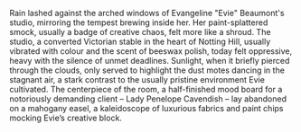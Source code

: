 Rain lashed against the arched windows of Evangeline "Evie" Beaumont's studio, mirroring the tempest brewing inside her.  Her paint-splattered smock, usually a badge of creative chaos, felt more like a shroud.  The studio, a converted Victorian stable in the heart of Notting Hill, usually vibrated with colour and the scent of beeswax polish, today felt oppressive, heavy with the silence of unmet deadlines.  Sunlight, when it briefly pierced through the clouds, only served to highlight the dust motes dancing in the stagnant air, a stark contrast to the usually pristine environment Evie cultivated.  The centerpiece of the room, a half-finished mood board for a notoriously demanding client – Lady Penelope Cavendish – lay abandoned on a mahogany easel, a kaleidoscope of luxurious fabrics and paint chips mocking Evie’s creative block.
